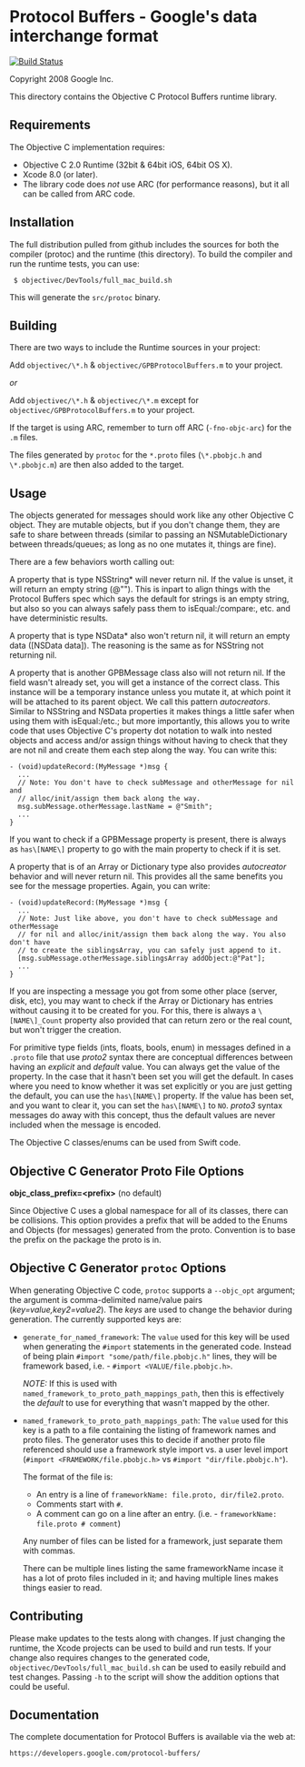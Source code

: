 Protocol Buffers - Google's data interchange format
===================================================

[![Build Status](https://travis-ci.org/google/protobuf.svg?branch=master)](https://travis-ci.org/google/protobuf)

Copyright 2008 Google Inc.

This directory contains the Objective C Protocol Buffers runtime library.

Requirements
------------

The Objective C implementation requires:

- Objective C 2.0 Runtime (32bit & 64bit iOS, 64bit OS X).
- Xcode 8.0 (or later).
- The library code does *not* use ARC (for performance reasons), but it all can
  be called from ARC code.

Installation
------------

The full distribution pulled from github includes the sources for both the
compiler (protoc) and the runtime (this directory). To build the compiler
and run the runtime tests, you can use:

     $ objectivec/DevTools/full_mac_build.sh

This will generate the `src/protoc` binary.

Building
--------

There are two ways to include the Runtime sources in your project:

Add `objectivec/\*.h` & `objectivec/GPBProtocolBuffers.m` to your project.

*or*

Add `objectivec/\*.h` & `objectivec/\*.m` except for
`objectivec/GPBProtocolBuffers.m` to your project.


If the target is using ARC, remember to turn off ARC (`-fno-objc-arc`) for the
`.m` files.

The files generated by `protoc` for the `*.proto` files (`\*.pbobjc.h` and
`\*.pbobjc.m`) are then also added to the target.

Usage
-----

The objects generated for messages should work like any other Objective C
object. They are mutable objects, but if you don't change them, they are safe
to share between threads (similar to passing an NSMutableDictionary between
threads/queues; as long as no one mutates it, things are fine).

There are a few behaviors worth calling out:

A property that is type NSString\* will never return nil. If the value is
unset, it will return an empty string (@""). This is inpart to align things
with the Protocol Buffers spec which says the default for strings is an empty
string, but also so you can always safely pass them to isEqual:/compare:, etc.
and have deterministic results.

A property that is type NSData\* also won't return nil, it will return an empty
data ([NSData data]). The reasoning is the same as for NSString not returning
nil.

A property that is another GPBMessage class also will not return nil. If the
field wasn't already set, you will get a instance of the correct class. This
instance will be a temporary instance unless you mutate it, at which point it
will be attached to its parent object. We call this pattern *autocreators*.
Similar to NSString and NSData properties it makes things a little safer when
using them with isEqual:/etc.; but more importantly, this allows you to write
code that uses Objective C's property dot notation to walk into nested objects
and access and/or assign things without having to check that they are not nil
and create them each step along the way. You can write this:

```
- (void)updateRecord:(MyMessage *)msg {
  ...
  // Note: You don't have to check subMessage and otherMessage for nil and
  // alloc/init/assign them back along the way.
  msg.subMessage.otherMessage.lastName = @"Smith";
  ...
}
```

If you want to check if a GPBMessage property is present, there is always as
`has\[NAME\]` property to go with the main property to check if it is set.

A property that is of an Array or Dictionary type also provides *autocreator*
behavior and will never return nil. This provides all the same benefits you
see for the message properties. Again, you can write:

```
- (void)updateRecord:(MyMessage *)msg {
  ...
  // Note: Just like above, you don't have to check subMessage and otherMessage
  // for nil and alloc/init/assign them back along the way. You also don't have
  // to create the siblingsArray, you can safely just append to it.
  [msg.subMessage.otherMessage.siblingsArray addObject:@"Pat"];
  ...
}
```

If you are inspecting a message you got from some other place (server, disk,
etc), you may want to check if the Array or Dictionary has entries without
causing it to be created for you. For this, there is always a `\[NAME\]_Count`
property also provided that can return zero or the real count, but won't trigger
the creation.

For primitive type fields (ints, floats, bools, enum) in messages defined in a
`.proto` file that use *proto2* syntax there are conceptual differences between
having an *explicit* and *default* value. You can always get the value of the
property. In the case that it hasn't been set you will get the default. In
cases where you need to know whether it was set explicitly or you are just
getting the default, you can use the `has\[NAME\]` property. If the value has
been set, and you want to clear it, you can set the `has\[NAME\]` to `NO`.
*proto3* syntax messages do away with this concept, thus the default values are
never included when the message is encoded.

The Objective C classes/enums can be used from Swift code.

Objective C Generator Proto File Options
----------------------------------------

**objc_class_prefix=\<prefix\>** (no default)

Since Objective C uses a global namespace for all of its classes, there can
be collisions. This option provides a prefix that will be added to the Enums
and Objects (for messages) generated from the proto. Convention is to base
the prefix on the package the proto is in.

Objective C Generator `protoc` Options
--------------------------------------

When generating Objective C code, `protoc` supports a `--objc_opt` argument; the
argument is comma-delimited name/value pairs (_key=value,key2=value2_). The
_keys_ are used to change the behavior during generation. The currently
supported keys are:

  * `generate_for_named_framework`: The `value` used for this key will be used
    when generating the `#import` statements in the generated code.  Instead
    of being plain `#import "some/path/file.pbobjc.h"` lines, they will be
    framework based, i.e. - `#import <VALUE/file.pbobjc.h>`.

    _NOTE:_ If this is used with `named_framework_to_proto_path_mappings_path`,
    then this is effectively the _default_ to use for everything that wasn't
    mapped by the other.

  * `named_framework_to_proto_path_mappings_path`: The `value` used for this key
    is a path to a file containing the listing of framework names and proto
    files. The generator uses this to decide if another proto file referenced
    should use a framework style import vs. a user level import
    (`#import <FRAMEWORK/file.pbobjc.h>` vs `#import "dir/file.pbobjc.h"`).

    The format of the file is:
      * An entry is a line of `frameworkName: file.proto, dir/file2.proto`.
      * Comments start with `#`.
      * A comment can go on a line after an entry.
        (i.e. - `frameworkName: file.proto # comment`)

    Any number of files can be listed for a framework, just separate them with
    commas.

    There can be multiple lines listing the same frameworkName incase it has a
    lot of proto files included in it; and having multiple lines makes things
    easier to read.

Contributing
------------

Please make updates to the tests along with changes. If just changing the
runtime, the Xcode projects can be used to build and run tests. If your change
also requires changes to the generated code,
`objectivec/DevTools/full_mac_build.sh` can be used to easily rebuild and test
changes. Passing `-h` to the script will show the addition options that could
be useful.

Documentation
-------------

The complete documentation for Protocol Buffers is available via the
web at:

    https://developers.google.com/protocol-buffers/
